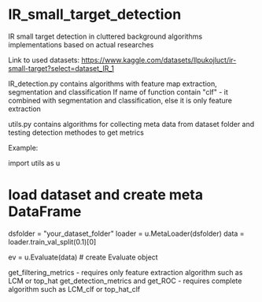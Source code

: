 # IR_small_target_detection
IR small target detection in cluttered background algorithms implementations based on actual researches

Link to used datasets:
https://www.kaggle.com/datasets/llpukojluct/ir-small-target?select=dataset_IR_1

IR_detection.py contains algorithms with feature map extraction, segmentation and classification
If name of function contain "clf" - it combined with segmentation and classification, else it is only feature extraction

utils.py contains algorithms for collecting meta data from dataset folder and testing detection methodes to get metrics

Example:

import utils as u
# load dataset and create meta DataFrame
dsfolder = "your_dataset_folder"
loader = u.MetaLoader(dsfolder)
data = loader.train_val_split(0.1)[0]

ev = u.Evaluate(data) # create Evaluate object


get_filtering_metrics - requires only feature extraction algorithm such as LCM or top_hat
get_detection_metrics and get_ROC - requires complete algorithm such as LCM_clf or top_hat_clf
